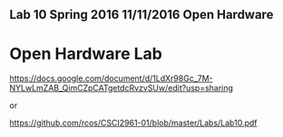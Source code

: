 ## Lab 10 Spring 2016 11/11/2016 Open Hardware

# Open Hardware Lab
https://docs.google.com/document/d/1LdXr98Gc_7M-NYLwLmZAB_QimCZpCATgetdcRvzvSUw/edit?usp=sharing

or

https://github.com/rcos/CSCI2961-01/blob/master/Labs/Lab10.pdf
